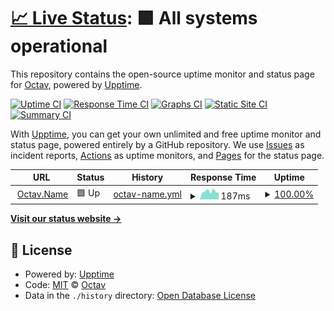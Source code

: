 # [📈 Live Status](https://upptime.octav.name): <!--live status--> **🟩 All systems operational**

This repository contains the open-source uptime monitor and status page for [Octav](https://www.linkedin.com/in/octavianmatei/), powered by [Upptime](https://github.com/upptime/upptime).

[![Uptime CI](https://github.com/tavy315/uptime/workflows/Uptime%20CI/badge.svg)](https://github.com/tavy315/uptime/actions?query=workflow%3A%22Uptime+CI%22)
[![Response Time CI](https://github.com/tavy315/uptime/workflows/Response%20Time%20CI/badge.svg)](https://github.com/tavy315/uptime/actions?query=workflow%3A%22Response+Time+CI%22)
[![Graphs CI](https://github.com/tavy315/uptime/workflows/Graphs%20CI/badge.svg)](https://github.com/tavy315/uptime/actions?query=workflow%3A%22Graphs+CI%22)
[![Static Site CI](https://github.com/tavy315/uptime/workflows/Static%20Site%20CI/badge.svg)](https://github.com/tavy315/uptime/actions?query=workflow%3A%22Static+Site+CI%22)
[![Summary CI](https://github.com/tavy315/uptime/workflows/Summary%20CI/badge.svg)](https://github.com/tavy315/uptime/actions?query=workflow%3A%22Summary+CI%22)

With [Upptime](https://upptime.js.org), you can get your own unlimited and free uptime monitor and status page, powered entirely by a GitHub repository. We use [Issues](https://github.com/tavy315/uptime/issues) as incident reports, [Actions](https://github.com/tavy315/uptime/actions) as uptime monitors, and [Pages](https://upptime.octav.name) for the status page.

<!--start: status pages-->
<!-- This summary is generated by Upptime (https://github.com/upptime/upptime) -->
<!-- Do not edit this manually, your changes will be overwritten -->
<!-- prettier-ignore -->
| URL | Status | History | Response Time | Uptime |
| --- | ------ | ------- | ------------- | ------ |
| <img alt="" src="https://icons.duckduckgo.com/ip3/www.octav.name.ico" height="13"> [Octav.Name](https://www.octav.name) | 🟩 Up | [octav-name.yml](https://github.com/tavy315/uptime/commits/HEAD/history/octav-name.yml) | <details><summary><img alt="Response time graph" src="./graphs/octav-name/response-time-week.png" height="20"> 187ms</summary><br><a href="https://upptime.octav.name/history/octav-name"><img alt="Response time 168" src="https://img.shields.io/endpoint?url=https%3A%2F%2Fraw.githubusercontent.com%2Ftavy315%2Fuptime%2FHEAD%2Fapi%2Foctav-name%2Fresponse-time.json"></a><br><a href="https://upptime.octav.name/history/octav-name"><img alt="24-hour response time 160" src="https://img.shields.io/endpoint?url=https%3A%2F%2Fraw.githubusercontent.com%2Ftavy315%2Fuptime%2FHEAD%2Fapi%2Foctav-name%2Fresponse-time-day.json"></a><br><a href="https://upptime.octav.name/history/octav-name"><img alt="7-day response time 187" src="https://img.shields.io/endpoint?url=https%3A%2F%2Fraw.githubusercontent.com%2Ftavy315%2Fuptime%2FHEAD%2Fapi%2Foctav-name%2Fresponse-time-week.json"></a><br><a href="https://upptime.octav.name/history/octav-name"><img alt="30-day response time 222" src="https://img.shields.io/endpoint?url=https%3A%2F%2Fraw.githubusercontent.com%2Ftavy315%2Fuptime%2FHEAD%2Fapi%2Foctav-name%2Fresponse-time-month.json"></a><br><a href="https://upptime.octav.name/history/octav-name"><img alt="1-year response time 168" src="https://img.shields.io/endpoint?url=https%3A%2F%2Fraw.githubusercontent.com%2Ftavy315%2Fuptime%2FHEAD%2Fapi%2Foctav-name%2Fresponse-time-year.json"></a></details> | <details><summary><a href="https://upptime.octav.name/history/octav-name">100.00%</a></summary><a href="https://upptime.octav.name/history/octav-name"><img alt="All-time uptime 99.99%" src="https://img.shields.io/endpoint?url=https%3A%2F%2Fraw.githubusercontent.com%2Ftavy315%2Fuptime%2FHEAD%2Fapi%2Foctav-name%2Fuptime.json"></a><br><a href="https://upptime.octav.name/history/octav-name"><img alt="24-hour uptime 100.00%" src="https://img.shields.io/endpoint?url=https%3A%2F%2Fraw.githubusercontent.com%2Ftavy315%2Fuptime%2FHEAD%2Fapi%2Foctav-name%2Fuptime-day.json"></a><br><a href="https://upptime.octav.name/history/octav-name"><img alt="7-day uptime 100.00%" src="https://img.shields.io/endpoint?url=https%3A%2F%2Fraw.githubusercontent.com%2Ftavy315%2Fuptime%2FHEAD%2Fapi%2Foctav-name%2Fuptime-week.json"></a><br><a href="https://upptime.octav.name/history/octav-name"><img alt="30-day uptime 100.00%" src="https://img.shields.io/endpoint?url=https%3A%2F%2Fraw.githubusercontent.com%2Ftavy315%2Fuptime%2FHEAD%2Fapi%2Foctav-name%2Fuptime-month.json"></a><br><a href="https://upptime.octav.name/history/octav-name"><img alt="1-year uptime 100.00%" src="https://img.shields.io/endpoint?url=https%3A%2F%2Fraw.githubusercontent.com%2Ftavy315%2Fuptime%2FHEAD%2Fapi%2Foctav-name%2Fuptime-year.json"></a></details>

<!--end: status pages-->

[**Visit our status website →**](https://upptime.octav.name)

## 📄 License

- Powered by: [Upptime](https://github.com/upptime/upptime)
- Code: [MIT](./LICENSE) © [Octav](https://www.linkedin.com/in/octavianmatei/)
- Data in the `./history` directory: [Open Database License](https://opendatacommons.org/licenses/odbl/1-0/)
